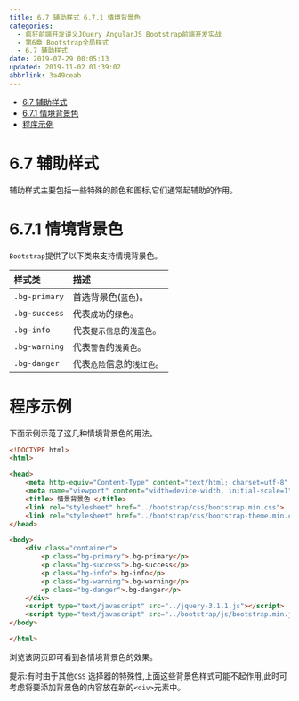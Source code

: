 ```yaml
---
title: 6.7 辅助样式 6.7.1 情境背景色
categories: 
  - 疯狂前端开发讲义JQuery AngularJS Bootstrap前端开发实战
  - 第6章 Bootstrap全局样式
  - 6.7 辅助样式
date: 2019-07-29 00:05:13
updated: 2019-11-02 01:39:02
abbrlink: 3a49ceab
---
```

- [6.7 辅助样式](/ReadingNotes/3a49ceab/#6-7-辅助样式)
- [6.7.1 情境背景色](/ReadingNotes/3a49ceab/#6-7-1-情境背景色)
- [程序示例](/ReadingNotes/3a49ceab/#程序示例)

<!--more-->
<script src="https://cdn.bootcss.com/jquery/3.4.0/jquery.slim.min.js"></script>
<script>$(document).ready(function () {$(".post-body > ul:nth-child(1)").hide();});</script>

<!--end-->
<!--SSTStart-->
# 6.7 辅助样式 #
辅助样式主要包括一些特殊的颜色和图标,它们通常起辅助的作用。
# 6.7.1 情境背景色 #
`Bootstrap`提供了以下类来支持情境背景色。

|样式类|描述|
|:---|:---|
|`.bg-primary`|首选背景色(`蓝色`)。|
|`.bg-success`|代表`成功`的`绿色`。|
|`.bg-info`|代表`提示信息`的`浅蓝色`。|
|`.bg-warning`|代表`警告`的`浅黄色`。|
|`.bg-danger`|代表`危险`信息的`浅红色`。|
<!--SSTStop-->

# 程序示例 #
下面示例示范了这几种情境背景色的用法。
```html
<!DOCTYPE html>
<html>

<head>
	<meta http-equiv="Content-Type" content="text/html; charset=utf-8" />
	<meta name="viewport" content="width=device-width, initial-scale=1">
	<title> 情景背景色 </title>
	<link rel="stylesheet" href="../bootstrap/css/bootstrap.min.css">
	<link rel="stylesheet" href="../bootstrap/css/bootstrap-theme.min.css">
</head>

<body>
	<div class="container">
		<p class="bg-primary">.bg-primary</p>
		<p class="bg-success">.bg-success</p>
		<p class="bg-info">.bg-info</p>
		<p class="bg-warning">.bg-warning</p>
		<p class="bg-danger">.bg-danger</p>
	</div>
	<script type="text/javascript" src="../jquery-3.1.1.js"></script>
	<script type="text/javascript" src="../bootstrap/js/bootstrap.min.js"></script>
</body>

</html>
```
浏览该网页即可看到各情境背景色的效果。
<!--SSTStart-->
提示:有时由于其他`CSS` 选择器的特殊性,上面这些背景色样式可能不起作用,此时可考虑将要添加背景色的内容放在新的`<div>`元素中。
<!--SSTStop-->

